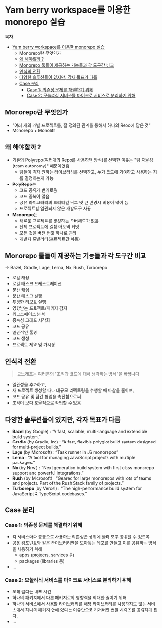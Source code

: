 # Yarn berry workspace를 이용한 monorepo 실습

**목차**

- [Yarn berry workspace를 이용한 monorepo 실습](#yarn-berry-workspace를-이용한-monorepo-실습)
  - [Monorepo란 무엇인가](#monorepo란-무엇인가)
  - [왜 해야할까 ?](#왜-해야할까-)
  - [Monorepo 툴들이 제공하는 기능들과 각 도구간 비교](#monorepo-툴들이-제공하는-기능들과-각-도구간-비교)
  - [인식의 전환](#인식의-전환)
  - [다양한 솔루션들이 있지만, 각자 목표가 다름](#다양한-솔루션들이-있지만-각자-목표가-다름)
  - [Case 분리](#case-분리)
    - [Case 1: 의존성 문제를 해결하기 위해](#case-1-의존성-문제를-해결하기-위해)
    - [Case 2: 모놀리식 서비스를 마이크로 서비스로 분리하기 위해](#case-2-모놀리식-서비스를-마이크로-서비스로-분리하기-위해)

## Monorepo란 무엇인가

- "여러 개의 개별 프로젝트를, 잘 정의된 관계를 통해서 하나의 Repo에 담은 것"
- Monorepo ≠ Monolith

## 왜 해야할까 ?

- 기존의 Polyrepo(여러개의 Repo를 사용하던 방식)를 선택한 이유는 "팀 자율성(team autonomy)" 때문이었음
  - 팀들이 각자 원하는 라이브러리를 선택하고, 누가 코드에 기여하고 사용하는 지를 결정하는게 가능
- **PolyRepo**는
  - 코드 공유가 번거로움
  - 코드 중복이 많음
  - 공유 라이브러리의 크리티컬 버그 및 큰 변경시 비용이 많이 듬
  - 프로젝트별 일관되지 않은 개발도구 사용
- **Monorepo**는
  - 새로운 프로젝트를 생성하는 오버헤드가 없음
  - 전체 프로젝트에 걸침 아토믹 커밋
  - 모든 것을 버전 번호 하나로 관리
  - 개발자 모빌리티(프로젝트간 이동)

## Monorepo 툴들이 제공하는 기능들과 각 도구간 비교

→ Bazel, Gradle, Lage, Lerna, Nx, Rush, Turborepo

- 로컬 캐슁
- 로컬 태스크 오케스트레이션
- 분산 캐슁
- 분산 태스크 실행
- 투명한 리모트 실행
- 영향받는 프로젝트/패키지 감지
- 워크스페이스 분석
- 종속성 그래프 시각화
- 코드 공유
- 일관적인 툴링
- 코드 생성
- 프로젝트 제약 및 가시성

## 인식의 전환

> 모노레포는 여러분의 "조직과 코드에 대해 생각하는 방식"을 바꿉니다

- 일관성을 추가하고,
- 새 프로젝트 생성할 때나 대규모 리팩토링을 수행할 때 마찰을 줄이며,
- 코드 공유 및 팀간 협업을 촉진함으로써
- 조직이 보다 효율적으로 작업할 수 있음

## 다양한 솔루션들이 있지만, 각자 목표가 다름

- **Bazel** (by Google) : “A fast, scalable, multi-language and extensible build system.”
- **Gradle** (by Gradle, Inc) : “A fast, flexible polyglot build system designed for multi-project builds.”
- **Lage** (by Microsoft) : “Task runner in JS monorepos”
- **Lerna** : “A tool for managing JavaScript projects with multiple packages.”
- **Nx** (by Nrwl) : “Next generation build system with first class monorepo support and powerful integrations.”
- **Rush** (by Microsoft) : “Geared for large monorepos with lots of teams and projects. Part of the Rush Stack family of projects.”
- **Turborepo** (by Vercel) : “The high-performance build system for JavaScript & TypeScript codebases.”

## Case 분리

### Case 1: 의존성 문제를 해결하기 위해

- 각 서비스마다 공통으로 사용하는 의존성은 상위에 올려 모두 공유할 수 있도록
- 공용 컴포넌트와 같은 라이브러리만을 모아놓는 레포를 만들고 이를 공유하는 방식을 사용하기 위해
  - apps (projects, services 등)
  - packages (libraries 등)
- ...

### Case 2: 모놀리식 서비스를 마이크로 서비스로 분리하기 위해

- 오래 걸리는 배포 시간
- 하나의 패키지에서 다른 패키지로의 영향력을 최대한 줄이기 위해
- 하나의 서비스에서 사용할 라이브러리를 해당 라이브러리를 사용하지도 않는 서비스에서 하나의 패키지 안에 있다는 이유만으로 커져버린 번들 사이즈를 공유하게 된다.
- ...
